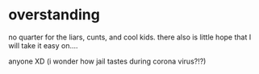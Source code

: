 # overstanding

no quarter for the liars, cunts, and cool kids. there also is little hope that I will take it easy on....

anyone XD (i wonder how jail tastes during corona virus?!?)
